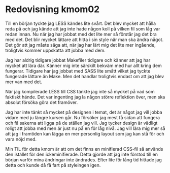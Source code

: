 ---
---
Redovisning kmom02
=========================

Till en början tyckte jag LESS kändes lite svårt. Det blev mycket att hålla reda på och jag kände att
jag inte hade någon koll på vilken fil som låg var redan innan. Nu när jag har jobbat med det lite mer
 så förstår jag det bra med det. Det blir mycket lättare att hitta i sin style när man ska ändra något.
  Det gör att jag måste säga att, när jag har lärt mig det lite mer ingående, troligtvis kommer uppskatta
   att jobba med dem.

 Jag har aldrig tidigare jobbat Makefiler tidigare och känner att jag har mycket att lära där. Känner mig inte
  särskilt bekväm med hur allt kring dem fungerar. Tidigare har jag jobbat med SASS lite smått vilket jag
  tyckte fungerade lättare än Make. Men det handlar troligtvis endast om att jag blev mer van med det.

  När jag kompilerade LESS till CSS tänkte jag inte så mycket på vad som faktiskt hände. Det var ingenting
   jag la någon större reflektion över, men ska absolut försöka göra det framöver.

 Jag har inte tänkt så mycket på designen i temat, det är något jag vill jobba vidare med ju längre kursen går.
  Nu försöker jag mest få sidan att fungera och få sakerna att ligga på de ställen jag vill. Jag tycker design är
  vädligt roligt att jobba med men är just nu på en för låg nivå. Jag vill lära mig mer så att jag i framtiden kan
  lägga en mer personlig layout som jag kan stå för och vara nöjd med.

  Min TIL för detta kmom är att om det finns en minifierad CSS-fil så används den istället för den ickeminifierade.
  Detta gjorde att jag inte förstod till en början varför mina ändringar inte ändrades. Efter lite för lång tid hittade
   jag detta och kunde då få fart på styleingen igen.
